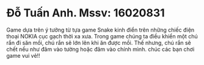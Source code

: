 # Đỗ Tuấn Anh. Mssv: 16020831
Game dựa trên ý tưởng từ tựa game Snake kinh điển trên những chiếc điện thoại NOKIA cục gạch thời xa xưa. Trong game chúng ta điều khiển một chú rắn đi săn mồi, chú rắn sẽ lớn lên khi ăn được mồi. Thế nhưng, chú rắn sẽ chết nếu như đâm vào tường hoặc đâm vào chính mình.
chúc các bạn chơi game vui vẻ!!

